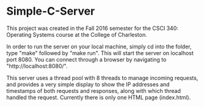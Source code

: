 # Simple-C-Server
This project was created in the Fall 2016 semester for the CSCI 340: Operating Systems course at the College of Charleston.

In order to run the server on your local machine, simply cd into the folder, type "make" followed by "make run". This will start the server on localhost port 8080. You can connect through a browser by navigating to "http://localhost:8080/".

This server uses a thread pool with 8 threads to manage incoming requests, and provides a very simple display to show the IP addresses and timestamps of both requests and responses, along with which thread handled the request. Currently there is only one HTML page (index.html).
